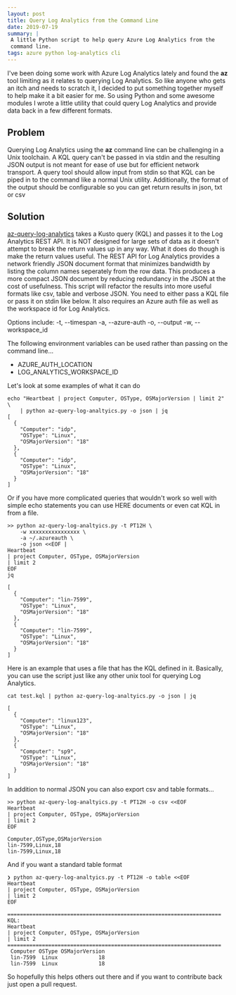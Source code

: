 ```yaml
---
layout: post
title: Query Log Analytics from the Command Line
date: 2019-07-19
summary: |
 A little Python script to help query Azure Log Analytics from the
 command line.
tags: azure python log-analytics cli
---
```

I've been doing some work with Azure Log Analytics lately and found the
__az__ tool limiting as it relates to querying Log Analytics.  So like anyone
who gets an itch and needs to scratch it, I decided to put something together
myself to help make it a bit easier for me.  So using Python and some awesome
modules I wrote a little utility that could query Log Analytics and
provide data back in a few different formats.

## Problem 
Querying Log Analytics using the __az__ command line can be challenging in a
Unix toolchain.  A KQL query can't be passed in via stdin and the resulting JSON
output is not meant for ease of use but for efficient network transport.  A
query tool should allow input from stdin so that KQL can be piped in to the
command like a normal Unix utility.  Additionally, the format of the output
should be configurable so you can get return results in json, txt or csv

## Solution 
[az-query-log-analytics](https://raw.githubusercontent.com/msft-csu/azure-scripts/master/log-analytics/az-query-log-analtyics.py)
takes a Kusto query (KQL) and passes it to the Log
Analytics REST API. It is NOT designed for large sets of data as it doesn't
attempt to break the return values up in any way. What it does do though is make the return
values useful. The REST API for Log Analytics provides a network friendly JSON
document format that minimizes bandwidth by listing the column names seperately
from the row data. This produces a more compact JSON document by reducing
redundancy in the JSON at the cost of usefulness. This script will refactor the
results into more useful formats like csv, table and verbose JSON. You need to
either pass a KQL file or pass it on stdin like below. It also requires an Azure
auth file as well as the workspace id for Log Analytics.

Options include:
-t, --timespan
-a, --azure-auth
-o, --output
-w, --workspace_id

The following environment variables can be used rather than passing on the command line...

* AZURE_AUTH_LOCATION
* LOG_ANALYTICS_WORKSPACE_ID

Let's look at some examples of what it can do
```terminal
echo "Heartbeat | project Computer, OSType, OSMajorVersion | limit 2" \
    | python az-query-log-analtyics.py -o json | jq
[
  {
    "Computer": "idp",
    "OSType": "Linux",
    "OSMajorVersion": "18"
  },
  {
    "Computer": "idp",
    "OSType": "Linux",
    "OSMajorVersion": "18"
  }
]
```
Or if you have more complicated queries that wouldn't work so well with simple
echo statements you can use HERE documents or even cat KQL in from a file.

```terminal
>> python az-query-log-analtyics.py -t PT12H \
    -w xxxxxxxxxxxxxxxx \
    -a ~/.azureauth \
    -o json <<EOF |  
Heartbeat  
| project Computer, OSType, OSMajorVersion  
| limit 2  
EOF  
jq 

[  
  {  
    "Computer": "lin-7599",  
    "OSType": "Linux",  
    "OSMajorVersion": "18"  
  },  
  {  
    "Computer": "lin-7599",  
    "OSType": "Linux",  
    "OSMajorVersion": "18"  
  }  
]
```
Here is an example that uses a file that has the KQL defined in it.  Basically,
you can use the script just like any other unix tool for querying Log Analytics.

```terminal
cat test.kql | python az-query-log-analtyics.py -o json | jq

[
  {
    "Computer": "linux123",
    "OSType": "Linux",
    "OSMajorVersion": "18"
  },
  {
    "Computer": "sp9",
    "OSType": "Linux",
    "OSMajorVersion": "18"
  }
]
```

In addition to normal JSON you can also export csv and table formats...

```terminal
>> python az-query-log-analtyics.py -t PT12H -o csv <<EOF                                              
Heartbeat
| project Computer, OSType, OSMajorVersion
| limit 2
EOF

Computer,OSType,OSMajorVersion
lin-7599,Linux,18
lin-7599,Linux,18
```
And if you want a standard table format

```terminal
❯ python az-query-log-analtyics.py -t PT12H -o table <<EOF
Heartbeat                                                                                                           
| project Computer, OSType, OSMajorVersion                                                                          
| limit 2                                                                                                            
EOF                                                                                                                  

====================================================================
KQL:
Heartbeat
| project Computer, OSType, OSMajorVersion
| limit 2
====================================================================
 Computer OSType OSMajorVersion
 lin-7599  Linux             18
 lin-7599  Linux             18
```

So hopefully this helps others out there and if you want to contribute back just
open a pull request.


